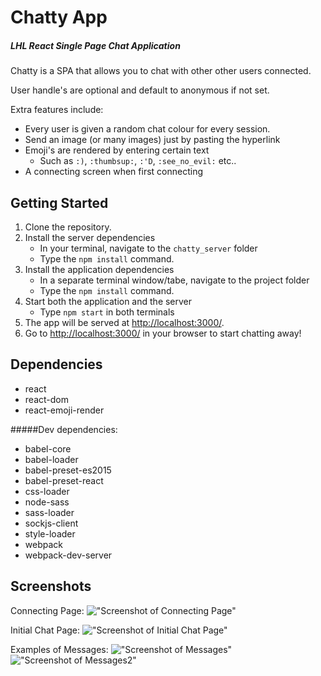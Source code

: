 # Chatty App

##### LHL React Single Page Chat Application

Chatty is a SPA that allows you to chat with other other users connected.

User handle's are optional and default to anonymous if not set. 

Extra features include:

- Every user is given a random chat colour for every session.
- Send an image (or many images) just by pasting the hyperlink
- Emoji's are rendered by entering certain text
	- Such as `:)`, `:thumbsup:`, `:'D`, `:see_no_evil:` etc..
- A connecting screen when first connecting
 

## Getting Started

1. Clone the repository.
2. Install the server dependencies
	- In your terminal, navigate to the `chatty_server` folder
	- Type the `npm install` command.
3. Install the application dependencies
	- In a separate terminal window/tabe, navigate to the project folder
	- Type the `npm install` command.
4. Start both the application and the server
	- Type `npm start` in both terminals
5. The app will be served at <http://localhost:3000/>.
6. Go to <http://localhost:3000/> in your browser to start chatting away!

## Dependencies

- react
- react-dom
- react-emoji-render

#####Dev dependencies:

- babel-core
- babel-loader
- babel-preset-es2015
- babel-preset-react
- css-loader
- node-sass
- sass-loader
- sockjs-client
- style-loader
- webpack
- webpack-dev-server

## Screenshots
Connecting Page:
!["Screenshot of Connecting Page"]()

Initial Chat Page:
!["Screenshot of Initial Chat Page"]()

Examples of Messages:
!["Screenshot of Messages"]()
!["Screenshot of Messages2"]()

